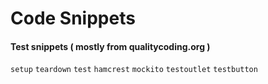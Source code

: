 Code Snippets
=============

#### Test snippets ( mostly from qualitycoding.org )
`setup`
`teardown`
`test`
`hamcrest`
`mockito`
`testoutlet`
`testbutton`
